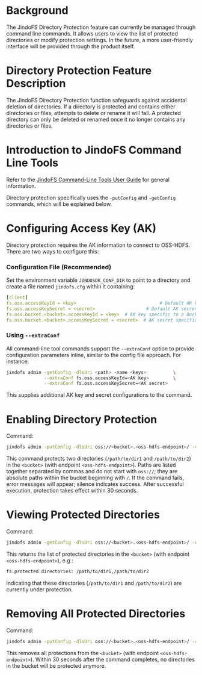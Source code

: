 # Background
The JindoFS Directory Protection feature can currently be managed through command line commands. It allows users to view the list of protected directories or modify protection settings. In the future, a more user-friendly interface will be provided through the product itself.

# Directory Protection Feature Description
The JindoFS Directory Protection function safeguards against accidental deletion of directories. If a directory is protected and contains either directories or files, attempts to delete or rename it will fail. A protected directory can only be deleted or renamed once it no longer contains any directories or files.

# Introduction to JindoFS Command Line Tools
Refer to the [JindoFS Command-Line Tools User Guide](../jindofs/jindofs_client_tools.md) for general information.

Directory protection specifically uses the `-putConfig` and `-getConfig` commands, which will be explained below.

# Configuring Access Key (AK)
Directory protection requires the AK information to connect to OSS-HDFS. There are two ways to configure this:

### Configuration File (Recommended)
Set the environment variable `JINDOSDK_CONF_DIR` to point to a directory and create a file named `jindofs.cfg` within it containing:
```yaml
[client]
fs.oss.accessKeyId = <key>                               # Default AK key for all Buckets
fs.oss.accessKeySecret = <secret>                   # Default AK secret for all Buckets
fs.oss.bucket.<bucket>.accessKeyId = <key>  # AK key specific to a Bucket, overrides default
fs.oss.bucket.<bucket>.accessKeySecret = <secret>  # AK secret specific to a Bucket, overrides default
```

### Using `--extraConf`
All command-line tool commands support the `--extraConf` option to provide configuration parameters inline, similar to the config file approach. For instance:
```bash
jindofs admin -getConfig -dlsUri <path> -name <keys>          \
              --extraConf fs.oss.accessKeyId=<AK key>         \
              --extraConf fs.oss.accessKeySecret=<AK secret>
```
This supplies additional AK key and secret configurations to the command.

# Enabling Directory Protection
Command:
```bash
jindofs admin -putConfig -dlsUri oss://<bucket>.<oss-hdfs-endpoint>/ -conf fs.protected.directories=/path/to/dir1,/path/to/dir2
```
This command protects two directories (`/path/to/dir1` and `/path/to/dir2`) in the `<bucket>` (with endpoint `<oss-hdfs-endpoint>`). Paths are listed together separated by commas and do not start with `oss://`; they are absolute paths within the bucket beginning with `/`. If the command fails, error messages will appear; silence indicates success. After successful execution, protection takes effect within 30 seconds.

# Viewing Protected Directories
Command:
```bash
jindofs admin -getConfig -dlsUri oss://<bucket>.<oss-hdfs-endpoint>/ -name fs.protected.directories
```
This returns the list of protected directories in the `<bucket>` (with endpoint `<oss-hdfs-endpoint>`), e.g.:
```bash
fs.protected.directories: /path/to/dir1,/path/to/dir2
```
Indicating that these directories (`/path/to/dir1` and `/path/to/dir2`) are currently under protection.

# Removing All Protected Directories
Command:
```bash
jindofs admin -putConfig -dlsUri oss://<bucket>.<oss-hdfs-endpoint>/ -conf fs.protected.directories=
```
This removes all protections from the `<bucket>` (with endpoint `<oss-hdfs-endpoint>`). Within 30 seconds after the command completes, no directories in the bucket will be protected anymore.